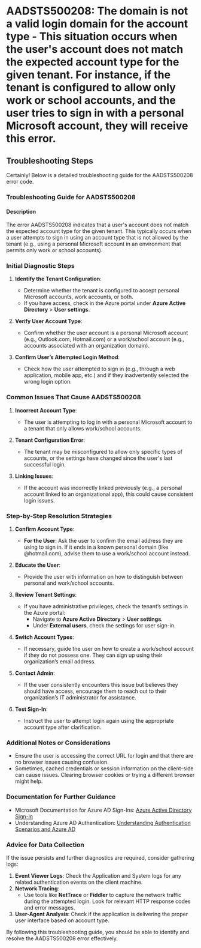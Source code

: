 
# AADSTS500208: The domain is not a valid login domain for the account type - This situation occurs when the user's account does not match the expected account type for the given tenant. For instance, if the tenant is configured to allow only work or school accounts, and the user tries to sign in with a personal Microsoft account, they will receive this error.


## Troubleshooting Steps
Certainly! Below is a detailed troubleshooting guide for the AADSTS500208 error code.

### Troubleshooting Guide for AADSTS500208

#### Description
The error AADSTS500208 indicates that a user's account does not match the expected account type for the given tenant. This typically occurs when a user attempts to sign in using an account type that is not allowed by the tenant (e.g., using a personal Microsoft account in an environment that permits only work or school accounts).

### Initial Diagnostic Steps

1. **Identify the Tenant Configuration**: 
   - Determine whether the tenant is configured to accept personal Microsoft accounts, work accounts, or both.
   - If you have access, check in the Azure portal under **Azure Active Directory** > **User settings**.

2. **Verify User Account Type**:
   - Confirm whether the user account is a personal Microsoft account (e.g., Outlook.com, Hotmail.com) or a work/school account (e.g., accounts associated with an organization domain).

3. **Confirm User’s Attempted Login Method**:
   - Check how the user attempted to sign in (e.g., through a web application, mobile app, etc.) and if they inadvertently selected the wrong login option.

### Common Issues That Cause AADSTS500208

1. **Incorrect Account Type**:
   - The user is attempting to log in with a personal Microsoft account to a tenant that only allows work/school accounts.

2. **Tenant Configuration Error**:
   - The tenant may be misconfigured to allow only specific types of accounts, or the settings have changed since the user's last successful login.

3. **Linking Issues**:
   - If the account was incorrectly linked previously (e.g., a personal account linked to an organizational app), this could cause consistent login issues.

### Step-by-Step Resolution Strategies

1. **Confirm Account Type**:
   - **For the User**: Ask the user to confirm the email address they are using to sign in. If it ends in a known personal domain (like @hotmail.com), advise them to use a work/school account instead.
   
2. **Educate the User**:
   - Provide the user with information on how to distinguish between personal and work/school accounts.

3. **Review Tenant Settings**:
   - If you have administrative privileges, check the tenant’s settings in the Azure portal:
     - Navigate to **Azure Active Directory** > **User settings**.
     - Under **External users**, check the settings for user sign-in.

4. **Switch Account Types**:
   - If necessary, guide the user on how to create a work/school account if they do not possess one. They can sign up using their organization’s email address.

5. **Contact Admin**:
   - If the user consistently encounters this issue but believes they should have access, encourage them to reach out to their organization’s IT administrator for assistance.

6. **Test Sign-In**:
   - Instruct the user to attempt login again using the appropriate account type after clarification.

### Additional Notes or Considerations

- Ensure the user is accessing the correct URL for login and that there are no browser issues causing confusion.
- Sometimes, cached credentials or session information on the client-side can cause issues. Clearing browser cookies or trying a different browser might help.

### Documentation for Further Guidance
- Microsoft Documentation for Azure AD Sign-Ins: [Azure Active Directory Sign-in](https://docs.microsoft.com/en-us/azure/active-directory/authentication/howto-authentication-sign-in)
- Understanding Azure AD Authentication: [Understanding Authentication Scenarios and Azure AD](https://docs.microsoft.com/en-us/azure/active-directory/develop/authentication-scenarios)

### Advice for Data Collection

If the issue persists and further diagnostics are required, consider gathering logs:

1. **Event Viewer Logs**: Check the Application and System logs for any related authentication events on the client machine.
2. **Network Tracing**:
   - Use tools like **NetTrace** or **Fiddler** to capture the network traffic during the attempted login. Look for relevant HTTP response codes and error messages.
3. **User-Agent Analysis**: Check if the application is delivering the proper user interface based on account type.

By following this troubleshooting guide, you should be able to identify and resolve the AADSTS500208 error effectively.